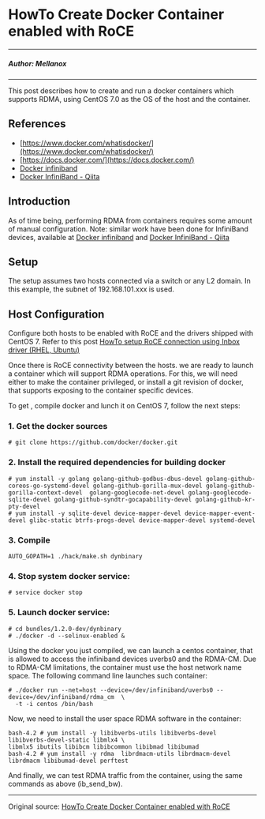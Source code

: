 # HowTo Create Docker Container enabled with RoCE

---

##### Author: Mellanox

---

This post describes how to create and run a docker containers which supports RDMA, using CentOS 7.0 as the OS of the host and the container.
 
## References

- [https://www.docker.com/whatisdocker/](https://www.docker.com/whatisdocker/)
- [https://docs.docker.com/](https://docs.docker.com/)
- [Docker infiniband](http://www.slideshare.net/syoyo/docker-infiniband)
- [Docker InfiniBand - Qiita](http://qiita.com/syoyo/items/bea48de8d7c6d8c73435)
 
## Introduction

As of time being, performing RDMA from containers requires some amount of manual configuration.
Note: similar work have been done for InfiniBand devices, available at [Docker infiniband](http://www.slideshare.net/syoyo/docker-infiniband) and [Docker InfiniBand - Qiita](http://qiita.com/syoyo/items/bea48de8d7c6d8c73435)
 
## Setup

The setup assumes two hosts connected via a switch or any L2 domain. In this example, the subnet of 192.168.101.xxx is used.
 
## Host Configuration

Configure both hosts to be enabled with RoCE and the drivers shipped with CentOS 7.
Refer to this post [HowTo setup RoCE connection using Inbox driver (RHEL, Ubuntu)](http://community.mellanox.com/docs/DOC-1465)
 
Once there is RoCE connectivity between the hosts. we are ready to launch a container which will support RDMA operations.
For this, we will need either to make the container privileged, or install a git revision of docker, that supports exposing to the container specific devices.

To get , compile docker and lunch it on CentOS 7, follow the next steps:

### 1. Get the docker sources

```
# git clone https://github.com/docker/docker.git
```
 
### 2. Install the required dependencies for building docker

```
# yum install -y golang golang-github-godbus-dbus-devel golang-github-coreos-go-systemd-devel golang-github-gorilla-mux-devel golang-github-gorilla-context-devel  golang-googlecode-net-devel golang-googlecode-sqlite-devel golang-github-syndtr-gocapability-devel golang-github-kr-pty-devel
# yum install -y sqlite-devel device-mapper-devel device-mapper-event-devel glibc-static btrfs-progs-devel device-mapper-devel systemd-devel
```
 
### 3. Compile

```
AUTO_GOPATH=1 ./hack/make.sh dynbinary
```
 
### 4. Stop system docker service:

```
# service docker stop
```
 
### 5. Launch docker service:

```
# cd bundles/1.2.0-dev/dynbinary
# ./docker -d --selinux-enabled &
```
 
Using the docker you just compiled, we can launch a centos container, that is allowed to access the infiniband devices uverbs0 and the RDMA-CM. Due to RDMA-CM limitations, the container must use the host network name space. The following command line launches such container:

```
# ./docker run --net=host --device=/dev/infiniband/uverbs0 --device=/dev/infiniband/rdma_cm  \
  -t -i centos /bin/bash
```
 
Now, we need to install the user space RDMA software in the container:

```
bash-4.2 # yum install -y libibverbs-utils libibverbs-devel libibverbs-devel-static libmlx4 \
libmlx5 ibutils libibcm libibcommon libibmad libibumad
bash-4.2 # yum install -y rdma  librdmacm-utils librdmacm-devel librdmacm libibumad-devel perftest
```
And finally, we can test RDMA traffic from the container, using the same commands as above (ib_send_bw).

---

Original source: [HowTo Create Docker Container enabled with RoCE](http://community.mellanox.com/docs/DOC-1506)